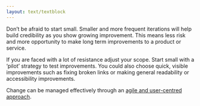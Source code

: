 ```yaml
---
layout: text/textblock
---
```


Don’t be afraid to start small. Smaller and more frequent iterations will help build credibility as you show growing improvement. This means less risk and more opportunity to make long term improvements to a product or service.

If you are faced with a lot of resistance adjust your scope. Start small with a ‘pilot’ strategy to test improvements. You could also choose quick, visible improvements such as fixing broken links or making general readability or accessibility improvements.

Change can be managed effectively through an [agile and user-centred approach](/digital-service-standard/3-agile-and-user-centred/).
